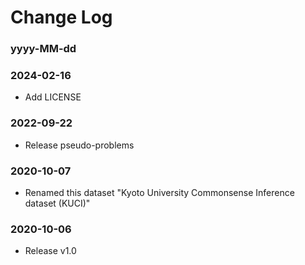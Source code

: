 # Change Log

### yyyy-MM-dd

### 2024-02-16

- Add LICENSE

### 2022-09-22

- Release pseudo-problems

### 2020-10-07

- Renamed this dataset "Kyoto University Commonsense Inference dataset (KUCI)"

### 2020-10-06

- Release v1.0
